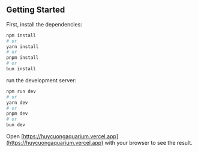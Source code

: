 ## Getting Started

First, install the dependencies:

```bash
npm install
# or
yarn install
# or
pnpm install
# or
bun install
```

run the development server:

```bash
npm run dev
# or
yarn dev
# or
pnpm dev
# or
bun dev
```

Open [https://huycuongaquarium.vercel.app](https://huycuongaquarium.vercel.app) with your browser to see the result.
